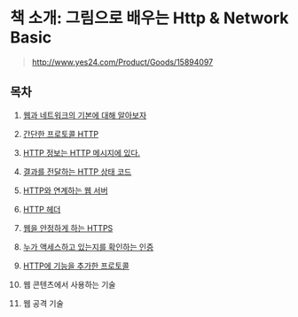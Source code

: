 # 책 소개: 그림으로 배우는 Http & Network Basic

> http://www.yes24.com/Product/Goods/15894097

## **목차**

1. [웹과 네트워크의 기본에 대해 알아보자](./Chapter1_Web_Network/README.md)

2. [간단한 프로토콜 HTTP](./Chapter2_Http_Protocol/README.md)

3. [HTTP 정보는 HTTP 메시지에 있다.](./Chapter3_Http_Message/README.md)

4. [결과를 전달하는 HTTP 상태 코드](./Chapter4_Status/README.md)

5. [HTTP와 연계하는 웹 서버](./Chapter5_Web_Server/README.md)

6. [HTTP 헤더](./Chapter6_HTTP_HEader/README.md)

7. [웹을 안정하게 하는 HTTPS](./Chapter7_HTTPS/README.md)

8. [누가 액세스하고 있는지를 확인하는 인증](./Chapter8_Wireless_LAN/README.md)

9. [HTTP에 기능을 추가한 프로토콜](Chapter9_Wireless_LAN//README.md)

10. 웹 콘텐츠에서 사용하는 기술

11. 웹 공격 기술
